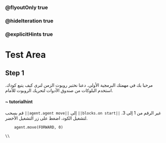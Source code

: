 ### @flyoutOnly true
### @hideIteration true
### @explicitHints true

# Test Area

## Step 1
مرحبا بك في مهمتك البرمجية الأولى. دعنا نختبر روبوت الزمن لنرى كيف يتبع كودك. استخدم البلوكات من صندوق الأدوات لتحريك الروبوت للأمام.

#### ~ tutorialhint  
قم بسحب ``||agent.agent move||`` إلى ``||blocks.on start||`` غير الرقم من 1 إلى 3. لتشغيل الكود، اضغط على زر التشغيل الأخضر.

```ghost
    agent.move(FORWARD, 0)
```
```template
\\
```
```package
```
